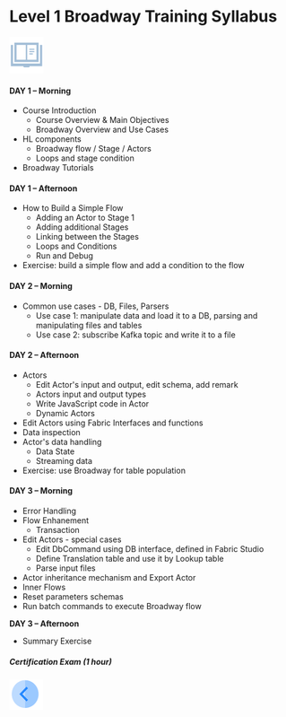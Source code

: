 # Level 1 Broadway Training Syllabus

![](/academy/images/syllabus.png) 

#### **DAY 1 – Morning**

- Course Introduction
  - Course Overview & Main Objectives
  - Broadway Overview and Use Cases
- HL components
  - Broadway flow / Stage / Actors
  - Loops and stage condition
- Broadway Tutorials

#### **DAY 1 – Afternoon**

- How to Build a Simple Flow
  - Adding an Actor to Stage 1
  - Adding additional Stages
  - Linking between the Stages
  - Loops and Conditions
  - Run and Debug 
- Exercise: build a simple flow and add a condition to the flow

#### **DAY 2 – Morning**

- Common use cases - DB, Files, Parsers
  - Use case 1: manipulate data and load it to a DB, parsing and manipulating files and tables
  - Use case 2: subscribe Kafka topic and write it to a file

#### **DAY 2 – Afternoon**

- Actors
  - Edit Actor's input and output, edit schema, add remark
  - Actors input and output types
  - Write JavaScript code in Actor
  - Dynamic Actors
- Edit Actors using Fabric Interfaces and functions
- Data inspection
- Actor's data handling
  - Data State
  - Streaming data
- Exercise: use Broadway for table population

#### **DAY 3 – Morning**

- Error Handling
- Flow Enhanement
  - Transaction
- Edit Actors - special cases
  - Edit DbCommand using DB interface, defined in Fabric Studio
  - Define Translation table and use it by Lookup table
  - Parse input files
- Actor inheritance mechanism and Export Actor
- Inner Flows
- Reset parameters schemas
- Run batch commands to execute Broadway flow

**DAY 3 – Afternoon**

- Summary Exercise

##### Certification Exam (1 hour)

[<img align="left" width="60" height="54" src="/articles/images/Previous.png">](/academy/Training_Level_1/99_Broadway/01_broadway_course_overview.md)
